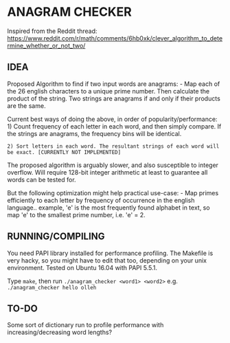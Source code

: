 # ANAGRAM CHECKER

Inspired from the Reddit thread: https://www.reddit.com/r/math/comments/6hb0xk/clever_algorithm_to_determine_whether_or_not_two/

## IDEA
Proposed Algorithm to find if two input words are anagrams:
	- Map each of the 26 english characters to a unique prime number. Then calculate the product of the string. Two strings are anagrams if and only if their products are the same.

Current best ways of doing the above, in order of popularity/performance:
	1) Count frequency of each letter in each word, and then simply compare. If the strings are anagrams, the frequency bins will be identical.

	2) Sort letters in each word. The resultant strings of each word will be exact. [CURRENTLY NOT IMPLEMENTED]

The proposed algorithm is arguably slower, and also susceptible to integer overflow. Will require 128-bit integer arithmetic at least to guarantee all words can be tested for.

But the following optimization might help practical use-case:
	- Map primes efficiently to each letter by frequency of occurrence in the english language.. example, 'e' is the most frequently found alphabet in text, so map 'e' to the smallest prime number, i.e. 'e' = 2.

## RUNNING/COMPILING

You need PAPI library installed for performance profiling. The Makefile is very hacky, so you might have to edit that too, depending on your unix environment. Tested on Ubuntu 16.04 with PAPI 5.5.1.

Type `make`, then run `./anagram_checker <word1> <word2>`
e.g. `./anagram_checker hello olleh`

## TO-DO

Some sort of dictionary run to profile performance with increasing/decreasing word lengths?
